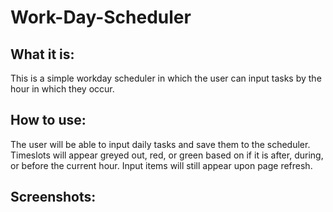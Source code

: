 # Work-Day-Scheduler

## What it is:

This is a simple workday scheduler in which the user can input tasks by the hour in which they occur.

## How to use:

The user will be able to input daily tasks and save them to the scheduler. Timeslots will appear greyed out, red, or green based on if it is after, during, or before the current hour. Input items will still appear upon page refresh.

## Screenshots:
